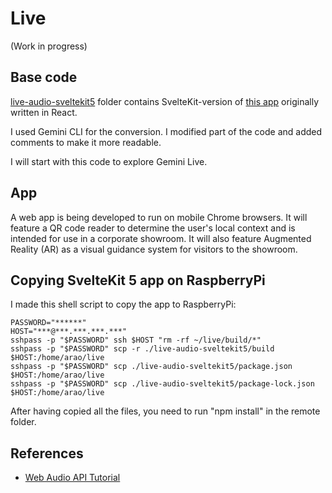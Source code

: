 # Live

(Work in progress)

## Base code

[live-audio-sveltekit5](live-audio-sveltekit5) folder contains SvelteKit-version of [this app](https://aistudio.google.com/apps/bundled/live_audio?showPreview=true&showCode=true&showAssistant=false&_gl=1*1ugdznd*_ga*MjA1MDExODM5My4xNzU2MDE1MzMx*_ga_P1DBVKWT6V*czE3NTk5Mjc1MzYkbzIyJGcxJHQxNzU5OTI4MTEyJGo2MCRsMCRoMTY3NDY2MjA3..) originally written in React.

I used Gemini CLI for the conversion. I modified part of the code and added comments to make it more readable.

I will start with this code to explore Gemini Live.

## App

A web app is being developed to run on mobile Chrome browsers. It will feature a QR code reader to determine the user's local context and is intended for use in a corporate showroom. It will also feature Augmented Reality (AR) as a visual guidance system for visitors to the showroom.

## Copying SvelteKit 5 app on RaspberryPi

I made this shell script to copy the app to RaspberryPi:

```
PASSWORD="******"
HOST="***@***.***.***.***"
sshpass -p "$PASSWORD" ssh $HOST "rm -rf ~/live/build/*"
sshpass -p "$PASSWORD" scp -r ./live-audio-sveltekit5/build $HOST:/home/arao/live
sshpass -p "$PASSWORD" scp ./live-audio-sveltekit5/package.json $HOST:/home/arao/live
sshpass -p "$PASSWORD" scp ./live-audio-sveltekit5/package-lock.json $HOST:/home/arao/live
```

After having copied all the files, you need to run "npm install" in the remote folder.

## References

- [Web Audio API Tutorial](https://web-audio-api.firebaseapp.com/)








